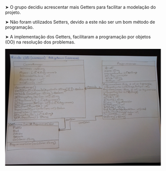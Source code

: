 ➤ O grupo decidiu acrescentar mais Getters para facilitar a modelação do projeto.

➤ Não foram utilizados Setters, devido a este não ser um bom método de programação.

➤ A implementação dos Getters, facilitaram a programação por objetos (OO) na resolução dos problemas. 

![](https://github.com/ricardocleto22006526/LP2-22006526-22004525/blob/master/UML%20-%20Projeto%20(LP2-Parte1).jpg)
